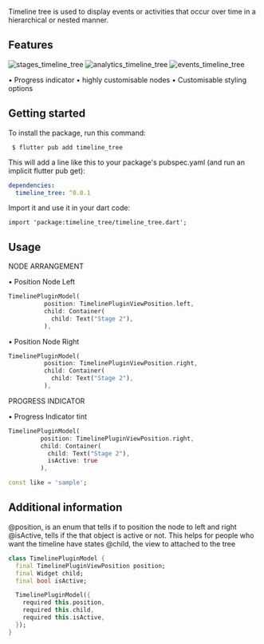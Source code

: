 <!--
This README describes the package. If you publish this package to pub.dev,
this README's contents appear on the landing page for your package.

For information about how to write a good package README, see the guide for
[writing package pages](https://dart.dev/guides/libraries/writing-package-pages).

For general information about developing packages, see the Dart guide for
[creating packages](https://dart.dev/guides/libraries/create-library-packages)
and the Flutter guide for
[developing packages and plugins](https://flutter.dev/developing-packages).
-->

Timeline tree is used to display events or activities that occur over time in a hierarchical or nested manner.


## Features

![stages_timeline_tree](https://github.com/bright2kwame/history_timeline_feed/blob/timeline_tree_plugin/assets/stages_timeline_tree.png)
![analytics_timeline_tree](https://github.com/bright2kwame/history_timeline_feed/blob/timeline_tree_plugin/assets/analytics_timeline_tree.png)
![events_timeline_tree](https://github.com/bright2kwame/history_timeline_feed/blob/timeline_tree_plugin/assets/events_timeline_tree.png)

• Progress indicator 
• highly customisable nodes 
• Customisable styling options

## Getting started

To install the package, run this command:

```
 $ flutter pub add timeline_tree

```

This will add a line like this to your package's pubspec.yaml (and run an implicit flutter pub get):

```yaml
dependencies:
  timeline_tree: ^0.0.1

```

Import it and use it in your dart code:

```
import 'package:timeline_tree/timeline_tree.dart';

```

## Usage

NODE ARRANGEMENT

• Position Node Left 
```dart
TimelinePluginModel(
          position: TimelinePluginViewPosition.left,
          child: Container(
            child: Text("Stage 2"),
          ),
```
• Position Node Right 

```dart
TimelinePluginModel(
          position: TimelinePluginViewPosition.right,
          child: Container(
            child: Text("Stage 2"),
          ),
```


PROGRESS INDICATOR 

• Progress Indicator tint

 ```dart
TimelinePluginModel(
          position: TimelinePluginViewPosition.right,
          child: Container(
            child: Text("Stage 2"),
            isActive: true
          ),
```

```dart
const like = 'sample';
```

## Additional information


@position, is an enum that tells if to position the node to left and right
@isActive, tells if the that object is active or not. This helps for people who want the timeline have states
@child, the view to attached to the tree

```dart
class TimelinePluginModel {
  final TimelinePluginViewPosition position;
  final Widget child;
  final bool isActive;

  TimelinePluginModel({
    required this.position,
    required this.child,
    required this.isActive,
  });
}
```
